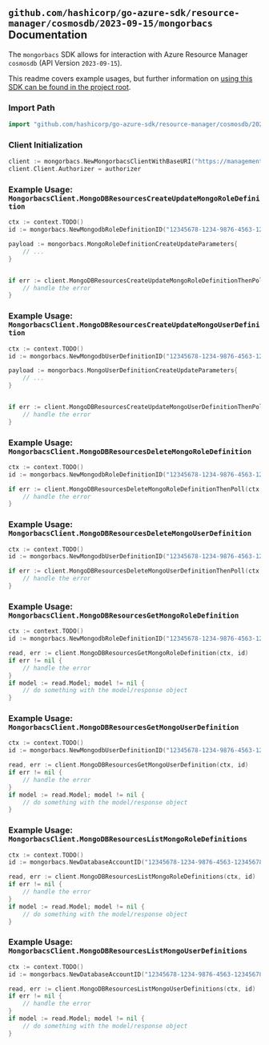 
## `github.com/hashicorp/go-azure-sdk/resource-manager/cosmosdb/2023-09-15/mongorbacs` Documentation

The `mongorbacs` SDK allows for interaction with Azure Resource Manager `cosmosdb` (API Version `2023-09-15`).

This readme covers example usages, but further information on [using this SDK can be found in the project root](https://github.com/hashicorp/go-azure-sdk/tree/main/docs).

### Import Path

```go
import "github.com/hashicorp/go-azure-sdk/resource-manager/cosmosdb/2023-09-15/mongorbacs"
```


### Client Initialization

```go
client := mongorbacs.NewMongorbacsClientWithBaseURI("https://management.azure.com")
client.Client.Authorizer = authorizer
```


### Example Usage: `MongorbacsClient.MongoDBResourcesCreateUpdateMongoRoleDefinition`

```go
ctx := context.TODO()
id := mongorbacs.NewMongodbRoleDefinitionID("12345678-1234-9876-4563-123456789012", "example-resource-group", "accountName", "mongoRoleDefinitionId")

payload := mongorbacs.MongoRoleDefinitionCreateUpdateParameters{
	// ...
}


if err := client.MongoDBResourcesCreateUpdateMongoRoleDefinitionThenPoll(ctx, id, payload); err != nil {
	// handle the error
}
```


### Example Usage: `MongorbacsClient.MongoDBResourcesCreateUpdateMongoUserDefinition`

```go
ctx := context.TODO()
id := mongorbacs.NewMongodbUserDefinitionID("12345678-1234-9876-4563-123456789012", "example-resource-group", "accountName", "mongoUserDefinitionId")

payload := mongorbacs.MongoUserDefinitionCreateUpdateParameters{
	// ...
}


if err := client.MongoDBResourcesCreateUpdateMongoUserDefinitionThenPoll(ctx, id, payload); err != nil {
	// handle the error
}
```


### Example Usage: `MongorbacsClient.MongoDBResourcesDeleteMongoRoleDefinition`

```go
ctx := context.TODO()
id := mongorbacs.NewMongodbRoleDefinitionID("12345678-1234-9876-4563-123456789012", "example-resource-group", "accountName", "mongoRoleDefinitionId")

if err := client.MongoDBResourcesDeleteMongoRoleDefinitionThenPoll(ctx, id); err != nil {
	// handle the error
}
```


### Example Usage: `MongorbacsClient.MongoDBResourcesDeleteMongoUserDefinition`

```go
ctx := context.TODO()
id := mongorbacs.NewMongodbUserDefinitionID("12345678-1234-9876-4563-123456789012", "example-resource-group", "accountName", "mongoUserDefinitionId")

if err := client.MongoDBResourcesDeleteMongoUserDefinitionThenPoll(ctx, id); err != nil {
	// handle the error
}
```


### Example Usage: `MongorbacsClient.MongoDBResourcesGetMongoRoleDefinition`

```go
ctx := context.TODO()
id := mongorbacs.NewMongodbRoleDefinitionID("12345678-1234-9876-4563-123456789012", "example-resource-group", "accountName", "mongoRoleDefinitionId")

read, err := client.MongoDBResourcesGetMongoRoleDefinition(ctx, id)
if err != nil {
	// handle the error
}
if model := read.Model; model != nil {
	// do something with the model/response object
}
```


### Example Usage: `MongorbacsClient.MongoDBResourcesGetMongoUserDefinition`

```go
ctx := context.TODO()
id := mongorbacs.NewMongodbUserDefinitionID("12345678-1234-9876-4563-123456789012", "example-resource-group", "accountName", "mongoUserDefinitionId")

read, err := client.MongoDBResourcesGetMongoUserDefinition(ctx, id)
if err != nil {
	// handle the error
}
if model := read.Model; model != nil {
	// do something with the model/response object
}
```


### Example Usage: `MongorbacsClient.MongoDBResourcesListMongoRoleDefinitions`

```go
ctx := context.TODO()
id := mongorbacs.NewDatabaseAccountID("12345678-1234-9876-4563-123456789012", "example-resource-group", "accountName")

read, err := client.MongoDBResourcesListMongoRoleDefinitions(ctx, id)
if err != nil {
	// handle the error
}
if model := read.Model; model != nil {
	// do something with the model/response object
}
```


### Example Usage: `MongorbacsClient.MongoDBResourcesListMongoUserDefinitions`

```go
ctx := context.TODO()
id := mongorbacs.NewDatabaseAccountID("12345678-1234-9876-4563-123456789012", "example-resource-group", "accountName")

read, err := client.MongoDBResourcesListMongoUserDefinitions(ctx, id)
if err != nil {
	// handle the error
}
if model := read.Model; model != nil {
	// do something with the model/response object
}
```
